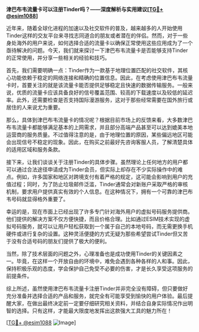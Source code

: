 **津巴布韦流量卡可以注册Tinder吗？——深度解析与实用建议[[TG💪+ @esim1088](https://t.me/s/esim1088)]**

近年来，随着全球化进程的加速以及社交软件的普及，越来越多的人开始使用Tinder这样的交友平台来寻找志同道合的朋友或者潜在的伴侣。然而，对于一些身处海外的用户来说，如何选择合适的流量卡以确保正常使用这些应用成为了一个亟待解决的问题。今天，我们就来探讨一下津巴布韦流量卡是否能够支持Tinder的正常使用，并分享一些相关的经验和技巧。

首先，我们需要明确一点：Tinder作为一款基于地理位置匹配的社交软件，其核心功能依赖于稳定的网络连接和精确的位置信息。因此，在考虑使用津巴布韦流量卡时，首要关注的就是该流量卡能否提供足够稳定且快速的数据传输服务。一般来说，优质的流量卡应该具备良好的信号覆盖范围、较高的下载速度以及较低的延迟率。此外，还需要检查是否支持国际漫游服务，这对于那些经常需要在国外旅行或居住的人来说尤为重要。

那么，具体到津巴布韦流量卡的情况呢？根据目前市场上的反馈来看，大多数津巴布韦流量卡都能够满足基本的上网需求，并且部分高端产品甚至可以达到媲美本地运营商的服务质量。不过值得注意的是，由于地理位置的原因，某些偏远地区可能会出现信号不稳定的现象。因此，在购买之前最好先咨询客服人员，了解清楚具体的适用区域和服务条款。

接下来，让我们谈谈关于注册Tinder的具体步骤。虽然理论上任何地方的用户都可以通过合法途径申请成为Tinder会员，但实际上却存在不少实际操作中的难点。例如，许多国家和地区对跨境支付有着严格的规定，这可能会影响到用户的充值过程；同时，为了防止垃圾邮件泛滥，Tinder通常会对新账户采取严格的审核机制，要求用户提供真实有效的个人信息。在这种情况下，拥有一个可靠的津巴布韦号码就显得格外重要了。

幸运的是，现在市面上已经出现了许多专门针对海外用户的虚拟号码服务提供商。他们提供的解决方案不仅方便快捷，而且价格合理。比如通过ESIM技术实现的虚拟号码服务，就可以让用户轻松获取到一个属于自己的本地号码，而无需更换手机硬件或进行复杂的设置。这种灵活便捷的方式无疑为那些希望尝试Tinder但又苦于没有合适号码的朋友们提供了极大的便利。

当然，除了技术层面的问题之外，心理准备也是成功使用Tinder的关键因素之一。毕竟，在这样一个开放自由的环境中，难免会遇到各种各样的人和事。因此，保持积极乐观的态度，学会保护自己免受不必要的伤害，才是长久享受这项服务的前提条件。

综上所述，虽然使用津巴布韦流量卡注册Tinder并非完全没有障碍，但只要做好充分准备并选择合适的产品和服务，就完全有可能享受到愉快的用户体验。最后提醒大家，在做出最终决定前一定要仔细研究相关资料，并结合自身实际情况作出明智的选择。只有这样，才能最大限度地发挥出这款强大工具的魅力所在！

[[TG💪+ @esim1088](https://t.me/s/esim1088) ![Image](https://i.postimg.cc/4NQfJmqS/Snipaste-2025-05-13-00-14-12.png)]